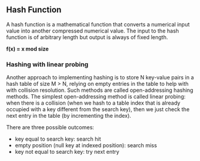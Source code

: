 ## Hash Function

A hash function is a mathematical function that converts a numerical input value into another compressed numerical value. The input to the hash function is of arbitrary length but output is always of fixed length.

**f(x) = x mod size**

### Hashing with linear probing

Another approach to implementing hashing is to store N key-value pairs in a hash table of size M > N, relying on empty entries in the table to help with with collision resolution. Such methods are called open-addressing hashing methods. The simplest open-addressing method is called linear probing: when there is a collision (when we hash to a table index that is already occupied with a key different from the search key), then we just check the next entry in the table (by incrementing the index). 

There are three possible outcomes:
- key equal to search key: search hit
- empty position (null key at indexed position): search miss
- key not equal to search key: try next entry
